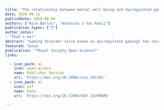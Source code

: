 ```yaml
---
title: "The relationship between mental well-being and dysregulated gaming: A specification curve analysis of five gaming disorder scales"
date: 2020-09-11
publishDate: 2020-08-04
authors: ["Nick Ballou", "Antonius J Van Rooij"]
publication_types: ["2"]
author_notes:
- "That's me!"
abstract: "Gaming disorder (also known as dysregulated gaming) has received significant research and policy attention based on concerns that certain patterns of play are associated with decreased mental well-being and/or functional impairment. In this study, we use specification curve analysis to examine analytical flexibility and the strength of the relationship between dysregulated gaming and well-being in the form of general mental health, depressive mood, and life satisfaction. Dutch and Flemish gamers (n = 424) completed ﬁve unique dysregulated gaming measures (covering nine scale variants) and three well-being measures. We find a consistent negative relationship; across 972 justifiable regression models, the median standardized regression coefficient was –0.40 (min: –0.54, max: –0.19). Data show that the majority of dysregulated gaming operationalizations converge upon highly similar estimates of well-being (i.e. have similar concurrent validity). However, variance is introduced by the choice of well-being measure; results indicate that dysregulated gaming is more strongly associated with depressive mood than with life satisfaction. Weekly gametime accounted for little to no unique variance in well-being in the sample. We argue that research on this topic should compare a broad range of functional and well-being outcomes, and work to identify a maximally parsimonious of dysregulated gaming criteria. Given somewhat minute differences between dysregulated gaming scales when used in survey-based studies and largely equivalent relationships with mental health indicators, harmonization of measurement should be a priority."
featured: false
publication: "*Royal Society Open Science*"
links:

  - icon_pack: ai
    icon: open-access
    name: Publisher Version
    url: 'https://doi.org/10.1098/rsos.201385'
  - icon_pack: ai
    icon: osf
    name: Data
    url: 'https://doi.org/10.17605/OSF.IO/H9KMV'

---
```

